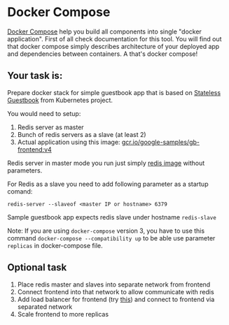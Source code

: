 # Docker Compose 


[Docker Compose](https://docs.docker.com/compose) help you build all components into single "docker application". First of all check documentation for this tool. You will find out that docker compose simply describes architecture of your deployed app and dependencies between containers. A that's docker compose!

## Your task is:

Prepare docker stack for simple guestbook app that is based on [Stateless Guestbook](https://kubernetes.io/docs/tutorials/stateless-application/guestbook/) from Kubernetes project.

You would need to setup:

1. Redis server as master
2. Bunch of redis servers as a slave (at least 2)
3. Actual application using this image: [gcr.io/google-samples/gb-frontend:v4](gcr.io/google-samples/gb-frontend:v4)

Redis server in master mode you run just simply [redis image]() without parameters.

For Redis as a slave you need to add following parameter as a startup comand:

```
redis-server --slaveof <master IP or hostname> 6379
```

Sample guestbook app expects redis slave under hostname `redis-slave`

Note: If you are using `docker-compose` version 3, you have to use this command `docker-compose --compatibility up` to be able use parameter `replicas` in docker-compose file. 

## Optional task

1. Place redis master and slaves into separate network from frontend
2. Connect frontend into that network to allow communicate with redis
3. Add load balancer for frontend (try [this](https://github.com/jwilder/nginx-proxy)) and connect to frontend via separated network
4. Scale frontend to more replicas